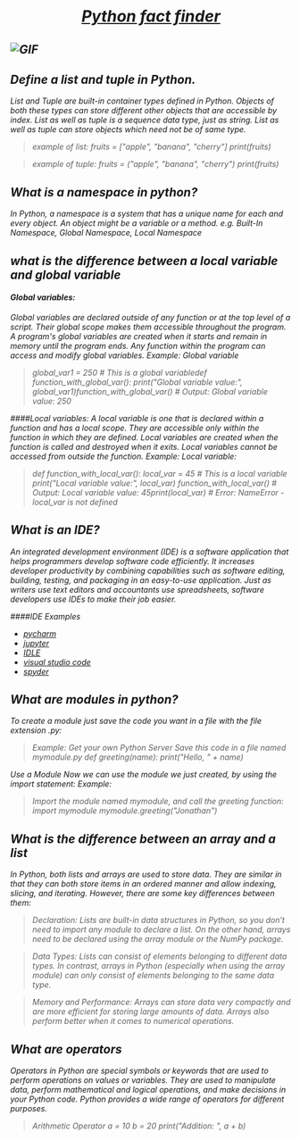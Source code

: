 #  <center>  <ins> <em>  Python fact finder 
![GIF](https://media1.giphy.com/media/v1.Y2lkPTc5MGI3NjExZ2ZsdGVkbTVqMGowMTVmaGZiNngzdHJmMmQ2eWhpY2N1ZHk2dzRrYSZlcD12MV9pbnRlcm5hbF9naWZfYnlfaWQmY3Q9Zw/coxQHKASG60HrHtvkt/giphy.gif)
---
## Define a list and tuple in Python.

List and Tuple are built-in container types defined in Python. 
Objects of both these types can store different other objects that are accessible by index. List as well as tuple is a sequence data type, just as string. List as well as tuple can store objects which need not be of same type.

> example of list: fruits = ["apple", "banana", "cherry"]
> print(fruits)

> example of tuple: fruits = ("apple", "banana", "cherry")
> print(fruits)


## What is a namespace in python?

In Python, a namespace is a system that has a unique name for each and every object. An object might be a variable or a method. e.g. Built-In Namespace, Global Namespace, Local Namespace

## what is the difference between a local variable and global variable

#### Global variables:
Global variables are declared outside of any function or at the top level of a script.
Their global scope makes them accessible throughout the program.
A program's global variables are created when it starts and remain in memory until the program ends.
Any function within the program can access and modify global variables.
Example: Global variable


> global_var1 = 250  # This is a global variabledef function_with_global_var():    print("Global variable value:", global_var1)function_with_global_var()  # Output: Global variable value: 250

####Local variables:
A local variable is one that is declared within a function and has a local scope.
They are accessible only within the function in which they are defined.
Local variables are created when the function is called and destroyed when it exits.
Local variables cannot be accessed from outside the function.
Example: Local variable:


> def function_with_local_var():    local_var = 45  # This is a local variable    print("Local variable value:", local_var)
function_with_local_var()  # Output: Local variable value: 45print(local_var)  # Error: NameError - local_var is not defined

## What is an IDE?
An integrated development environment (IDE) is a software application that helps programmers develop software code efficiently. It increases developer productivity by combining capabilities such as software editing, building, testing, and packaging in an easy-to-use application. Just as writers use text editors and accountants use spreadsheets, software developers use 
IDEs to make their job easier.

####IDE Examples
 
* [pycharm](https://www.jetbrains.com/pycharm/)
* [jupyter](https://jupyter.org/)
* [IDLE](https://docs.python.org/3/library/idle.html)
* [visual studio code](https://code.visualstudio.com/)
* [spyder](https://www.spyder-ide.org/)

## What are modules in python?
To create a module just save the code you want in a file with the file extension .py:

>Example:
Get your own Python Server
Save this code in a file named mymodule.py
def greeting(name):
    print("Hello, " + name)

Use a Module
Now we can use the module we just created, by using the import statement:
Example:

> Import the module named mymodule, and call the greeting function:
import mymodule
mymodule.greeting("Jonathan")

## What is the difference between an array and a list

In Python, both lists and arrays are used to store data. They are similar in that they can both store items in an ordered manner and allow indexing, slicing, and iterating. However, there are some key differences between them:
 
> Declaration: Lists are built-in data structures in Python, so you don’t need to import any module to declare a list. On the other hand, arrays need to be declared using the array module or the NumPy package.
 
>Data Types: Lists can consist of elements belonging to different data types. In contrast, arrays in Python (especially when using the array module) can only consist of elements belonging to the same data type.
 
>Memory and Performance: Arrays can store data very compactly and are more efficient for storing large amounts of data. Arrays also perform better when it comes to numerical operations.

## What are operators

Operators in Python are special symbols or keywords that are used to perform operations on values or variables. They are used to manipulate data, perform mathematical and logical operations, and make decisions in your Python code. Python provides a wide range of operators for different purposes. 
> Arithmetic Operator
a = 10
b = 20
print("Addition: ", a + b)

``` 

```
